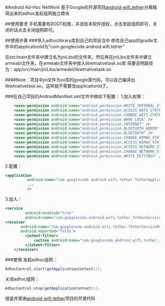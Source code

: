 #Android Ad-Hoc NetWork
基于Google的开源项目[android-wifi_tether](https://code.google.com/p/android-wifi-tether/)分离精简出来的adhoc发起组网独立模块

##使用要求
手机需要有ROOT权限，并且给本软件授权，点击发起组网即可，关闭的话点击关闭组网即可。

##使用步骤
###导入adhoclibrary库到自己的项目当中
修改自己app的gradle文件中的applicationId为"com.googlecode.android.wifi.tether"

在src/main文件夹中建立名为jniLibs的文件夹，然后再在jniLibs文件夹中建立armeabi文件夹，在armeabi文件夹中放入libwtnativetask.so库
简要说明路径为：app/src/main/jniLibs/armeabi/libwtnativetask.so

####Note：项目中jni文件为so库的google源代码，可以自己编译出libwtnativetask.so，这样就不需要改applicationId了。

###在自己项目的AndroidManifest.xml文件中做如下配置：
1.加入权限：
```xml
    <uses-permission android:name="android.permission.WRITE_INTERNAL_STORAGE" />
    <uses-permission android:name="android.permission.ACCESS_WIFI_STATE" />
    <uses-permission android:name="android.permission.CHANGE_WIFI_STATE" />
    <uses-permission android:name="android.permission.WAKE_LOCK" />
    <uses-permission android:name="android.permission.INTERNET" />
    <uses-permission android:name="android.permission.BLUETOOTH_ADMIN" />
    <uses-permission android:name="android.permission.BLUETOOTH" />
    <uses-permission android:name="android.permission.CHANGE_WIMAX_STATE" />
    <uses-permission android:name="android.permission.ACCESS_WIMAX_STATE" />
    <uses-permission android:name="android.permission.ACCESS_NETWORK_STATE" />
    <uses-permission android:name="android.permission.CHANGE_NETWORK_STATE" />
    <uses-permission android:name="android.permission.WRITE_SETTINGS" />
```
2.配置：
```xml
<application
          android:name="com.googlecode.android.wifi.tether.TetherApplication"
          ...
          />
```
3.加入：
```xml
<service
         android:enabled="true"
         android:name="com.googlecode.android.wifi.tether.TetherService" />
<receiver
       android:name="com.googlecode.android.wifi.tether.TetherServiceReceiver"
       android:exported="false">
         <intent-filter>
             <action android:name="com.googlecode.android.wifi.tether.intent.MANAGE" />
         </intent-filter>
    </receiver>
```
###使用
发起adhoc组网：
```java
AdhocControl.start(getApplicationContext());
```
关闭adhoc组网：
```java
AdhocControl.stop(getApplicationContext());
```
借鉴并感谢[android-wifi-tether](https://code.google.com/p/android-wifi-tether/)项目的开源代码
